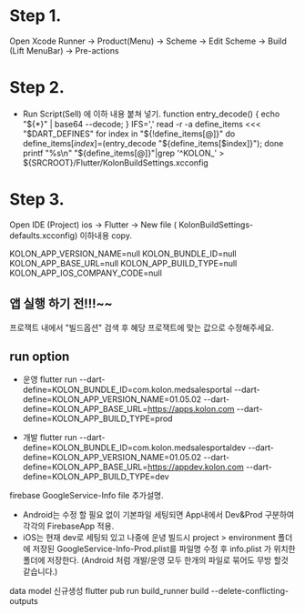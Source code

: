 
# Step 1.
>>>>>>>>>>>>>>>>>>>>>>>>>>>>>>>>>>>>>>>>>>>>
Open Xcode
Runner -> Product(Menu) -> Scheme -> Edit Scheme -> Build (Lift MenuBar) -> Pre-actions 

# Step 2.
>>>>>>>>>>>>>>>>>>>>>>>>>>>>>>>>>>>>>>>>>>>>
- Run Script(Sell) 에 이하 내용 붙쳐 넣기.
function entry_decode() { echo "${*}" | base64 --decode; }
IFS=',' read -r -a define_items <<< "$DART_DEFINES"
for index in "${!define_items[@]}"
do define_items[$index]=$(entry_decode "${define_items[$index]}");
done
printf "%s\n" "${define_items[@]}"|grep '^KOLON_' > ${SRCROOT}/Flutter/KolonBuildSettings.xcconfig


# Step 3. 
>>>>>>>>>>>>>>>>>>>>>>>>>>>>>>>>>>>>>>>>>>>>
Open IDE (Project) 
ios -> Flutter -> New file ( KolonBuildSettings-defaults.xcconfig)
이하내용 copy. 

KOLON_APP_VERSION_NAME=null
KOLON_BUNDLE_ID=null
KOLON_APP_BASE_URL=null
KOLON_APP_BUILD_TYPE=null
KOLON_APP_IOS_COMPANY_CODE=null


## 앱 실행 하기 전!!!~~ 
>>>>>>>>>>>>>>>>>>>>>>>>>>>>>>>>>>>>>>>>>>>>
프로잭트 내에서  "빌드옵션" 검색 후 
혜당 프로잭트에 맞는 값으로 수정해주세요.

## run option 
>>>>>>>>>>>>>>>>>>>>>>>>>>>>>>>>>>>>>>>>>>>>>
- 운영 
flutter run --dart-define=KOLON_BUNDLE_ID=com.kolon.medsalesportal --dart-define=KOLON_APP_VERSION_NAME=01.05.02  --dart-define=KOLON_APP_BASE_URL=https://apps.kolon.com --dart-define=KOLON_APP_BUILD_TYPE=prod

- 개발
flutter run --dart-define=KOLON_BUNDLE_ID=com.kolon.medsalesportaldev  --dart-define=KOLON_APP_VERSION_NAME=01.05.02  --dart-define=KOLON_APP_BASE_URL=https://appdev.kolon.com --dart-define=KOLON_APP_BUILD_TYPE=dev


>>>>>>>>>>>>>>>>>>>>>>>>>>>>>>>>>>>>>>>>>>>>>

firebase GoogleService-Info file 추가설명.
- Android는 수정 할 필요 없이 기본파일 세팅되면 App내에서 Dev&Prod 구분하여 각각의 FirebaseApp 적용.
- iOS는 현재 dev로 세팅되 있고 나중에 운녕 빌드시 project > environment 폴더에 저장된 GoogleService-Info-Prod.plist를 파일명 수정 후 info.plist 가 위치한 폴더에 저장한다. (Android 처럼 개발/운영 모두 한개의 파일로 묶어도 무방 할것 같습니다.)
  
>>>>>>>>>>>>>>>>>>>>>>>>>>>>>>>>>>>>>>>>>>>>>>

data model 신규생성 
flutter pub run build_runner build --delete-conflicting-outputs
